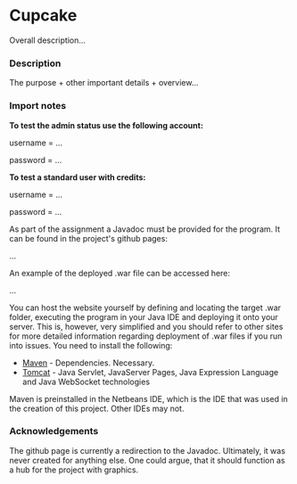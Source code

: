 # Cupcake

Overall description...

### Description
The purpose + other important details + overview...

### Import notes

**To test the admin status use the following account:** 

username = ...

password = ...

**To test a standard user with credits:**

username = ...

password = ...

As part of the assignment a Javadoc must be provided for the program. It can be found in the project's github pages:

...

An example of the deployed .war file can be accessed here:

...

You can host the website yourself by defining and locating the target .war folder, executing the program in your Java IDE and  deploying it onto your server. This is, however, very simplified and you should refer to other sites for more detailed information regarding deployment of .war files if you run into issues. You need to install the following:

* [Maven](https://maven.apache.org/) - Dependencies. Necessary.
* [Tomcat](https://tomcat.apache.org/) - Java Servlet, JavaServer Pages, Java Expression Language and Java WebSocket technologies

Maven is preinstalled in the Netbeans IDE, which is the IDE that was used in the creation of this project. Other IDEs may not.

### Acknowledgements

The github page is currently a redirection to the Javadoc. Ultimately, it was never created for anything else. One could argue, that it should function as a hub for the project with graphics. 
